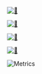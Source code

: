 [<img alt="🐊"
src="https://github.com/OBeezyBaby87/OBeezyBaby87/blob/master/metrics.svg">](https://github.com/lowlighter/metrics)

[<img alt="🐊"
src="https://github.com/OBeezyBaby87/OBeezyBaby87/blob/master/metrics.plugin.pagespeed.svg">](https://github.com/lowlighter/metrics)

[<img alt="🐊" src="https://github.com/OBeezyBaby87/OBeezyBaby87/blob/master/metrics.projects.svg">](Https://github.com/lowlighter/metrics)

[<img alt="🐊"
src="https://github.com/OBeezyBaby87/OBeezyBaby87/blob/master/metrics.additional.svg">](https://github.com/lowlighter/metrics)

![Metrics](https://metrics.lecoq.io/OBeezyBaby87?template=classic&followup=1&isocalendar=1&languages=1&pagespeed=1&posts=1&projects=1&stars=1&tweets=1&pagespeed.detailed=true&pagespeed.screenshot=true&posts.limit=4&posts.source=dev.to&isocalendar.duration=half-year&projects.limit=4&tweets.limit=2&stars.limit=4&config.timezone=America%2FNew_York)
